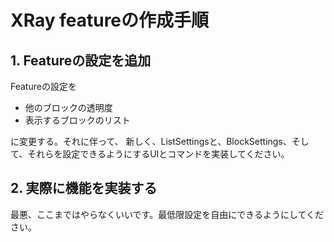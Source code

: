 # XRay featureの作成手順

## 1. Featureの設定を追加

Featureの設定を

 - 他のブロックの透明度
 - 表示するブロックのリスト

に変更する。それに伴って、
新しく、ListSettingsと、BlockSettings、そして、それらを設定できるようにするUIとコマンドを実装してください。

## 2. 実際に機能を実装する

最悪、ここまではやらなくいいです。最低限設定を自由にできるようにしてください。

